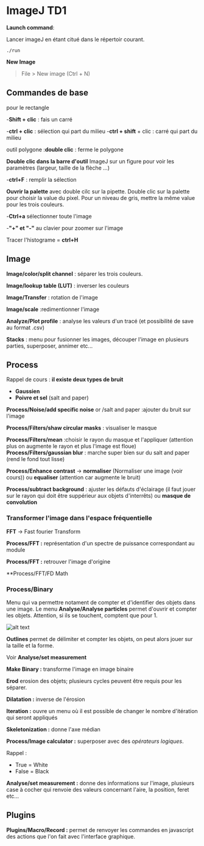 # **ImageJ TD1**

**Launch command**:



Lancer imageJ en étant citué dans le répertoir courant.

```console
./run
```

**New Image**
> File > New image (Ctrl + N)

## **Commandes de base**

pour le rectangle

-**Shift + clic** : fais un carré

-**ctrl + clic** : sélection qui part du milieu
-**ctrl + shift** + clic : carré qui part du milieu

outil polygone :**double clic** : ferme le polygone

**Double clic dans la barre d'outil** ImageJ sur un figure pour voir les paramètres (largeur, taille de la flèche ...)

-**ctrl+F** : remplir la sélection

**Ouvrir la palette** avec double cilc sur la pipette. Double clic sur la palette pour choisir la value du pixel. Pour un niveau de gris, mettre la même value pour les trois couleurs.

-**Ctrl+a** sélectionner toute l'image

-**"+" et "-"** au clavier pour zoomer sur l'image

Tracer l'histograme = **ctrl+H**

## **Image**

**Image/color/split channel** : séparer les trois couleurs.

**Image/lookup table (LUT)** : inverser les couleurs

**Image/Transfer** : rotation de l'image

**Image/scale** :redimentionner l'image

**Analyze/Plot profile** : analyse les valeurs d'un tracé (et possibilité de save au format .csv)

**Stacks** : menu pour fusionner les images, découper l'image en plusieurs parties, superposer, annimer etc...

## **Process**

Rappel de cours : **il existe deux types de bruit**

- **Gaussien**
- **Poivre et sel** (salt and paper)

**Process/Noise/add specific noise** or /salt and paper :ajouter du bruit sur l'image

**Process/Filters/shaw circular masks** : visualiser le masque

**Process/Filters/mean** :choisir le rayon du masque et l'appliquer (attention plus on augmente le rayon et plus l'image est floue)
**Process/Filters/gaussian blur** : marche super bien sur du salt and paper (rend le fond tout lisse)


**Process/Enhance contrast** -> **normaliser** (Normaliser une image (voir cours))
ou **equaliser** (attention car augmente le bruit)

**Process/subtract background** : ajuster les défauts d'éclairage (il faut jouer sur le rayon qui doit être suppérieur aux objets d'interrêts) ou **masque de convolution**

### Transformer l'image dans l'espace fréquentielle

**FFT** -> Fast fourier Transform

**Process/FFT :** représentation d'un spectre de puissance correspondant au module

**Process/FFT :** retrouver l'image d'origine

**Process/FFT/FD Math



### Process/Binary

Menu qui va permettre notament de compter et d'identifier des objets dans une image. Le menu **Analyse/Analyse particles** permet d'ouvrir et compter les objets. Attention, si ils se touchent, comptent que pour 1.



![alt text](https://media.giphy.com/media/pgqmxOMSYfX2g/giphy.gif)

**Outlines** permet de délimiter et compter les objets, on peut alors jouer sur la taille et la forme.

Voir **Analyse/set measurement**

**Make Binary :** transforme l'image en image binaire

**Erod** erosion des objets; plusieurs cycles peuvent être requis pour les séparer.

**Dilatation :** inverse de l'érosion

**Iteration :** ouvre un menu où il est possible de changer le nombre d'itération qui seront appliqués

**Skeletonization :** donne l'axe médian

**Process/Image calculator :** superposer avec des *opérateurs logiques*.

Rappel :
* True = White
* False = Black

**Analyse/set measurement :** donne des informations sur l'image, plusieurs case à cocher qui renvoie des valeurs concernant l'aire, la position, feret etc...

## Plugins

**Plugins/Macro/Record :** permet de renvoyer les commandes en javascript des actions que l'on fait avec l'interface graphique.

